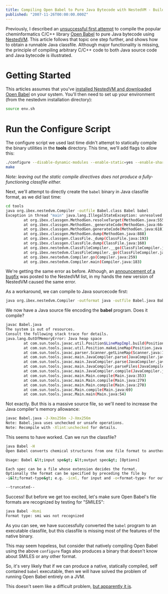 ```yaml
---
title: Compiling Open Babel to Pure Java Bytecode with NestedVM - Building A Runnable Classfile that Almost Works
published: "2007-11-26T00:00:00.000Z"
---
```


Previously, I described an [unsuccessful first attempt](/articles/2007/11/19/compiling-open-babel-to-pure-java-bytecode-with-nestedvm-an-unsuccessful-first-attempt#comment-268) to compile the popular cheminformatics C/C++ library [Open Babel](http://openbabel.sf.net) to pure Java bytecode using [NestedVM](http://nestedvm.ibex.org/). This article follows that topic one step further, and shows how to obtain a runnable Java classfile. Although major functionality is missing, the principle of compiling arbitrary C/C++ code to both Java source code and Java bytecode is illustrated.

# Getting Started

This articles assumes that you've [installed NestedVM and downloaded Open Babel](/articles/2007/11/19/compiling-open-babel-to-pure-java-bytecode-with-nestedvm-an-unsuccessful-first-attempt#comment-268) on your system. You'll then need to set up your environment (from the nestedvm installation directory):

```bash
source env.sh
```

# Run the Configure Script

The configure script we used last time didn't attempt to statically compile the binary utilities in the **tools** directory. This time, we'll add flags to allow this:

```bash
./configure --disable-dynamic-modules --enable-static=yes --enable-shared=no --enable-inchi --host=mips-unknown-elf
make
```

*Note: leaving out the static compile directives does not produce a fully-functioning classfile either.*

Next, we'll attempt to directly create the <code>babel</code> binary in Java classfile format, as we did last time:

```bash
cd tools
java org.ibex.nestedvm.Compiler -outfile Babel.class Babel babel
Exception in thread "main" java.lang.IllegalStateException: unresolved phantom target
        at org.ibex.classgen.MethodGen.resolveTarget(MethodGen.java:555)
        at org.ibex.classgen.MethodGen._generateCode(MethodGen.java:664)
        at org.ibex.classgen.MethodGen.generateCode(MethodGen.java:618)
        at org.ibex.classgen.MethodGen.dump(MethodGen.java:888)
        at org.ibex.classgen.ClassFile._dump(ClassFile.java:193)
        at org.ibex.classgen.ClassFile.dump(ClassFile.java:160)
        at org.ibex.nestedvm.ClassFileCompiler.__go(ClassFileCompiler.java:380)
        at org.ibex.nestedvm.ClassFileCompiler._go(ClassFileCompiler.java:72)
        at org.ibex.nestedvm.Compiler.go(Compiler.java:259)
        at org.ibex.nestedvm.Compiler.main(Compiler.java:183)
```

We're getting the same error as before. Although, an [announcement of a bugfix](http://groups.google.com/group/nestedvm/browse_thread/thread/b5d114a20a6b672b) was posted to the NestedVM list, in my hands the new version of NestedVM caused the same error.

As a workaround, we can compile to Java sourcecode first:

```bash
java org.ibex.nestedvm.Compiler -outformat java -outfile Babel.java Babel babel
```

We now have a Java source file encoding the **babel** program. Does it compile?

```bash
javac Babel.java
The system is out of resources.
Consult the following stack trace for details.
java.lang.OutOfMemoryError: Java heap space
        at com.sun.tools.javac.util.Position$LineMapImpl.build(Position.java:139)
        at com.sun.tools.javac.util.Position.makeLineMap(Position.java:63)
        at com.sun.tools.javac.parser.Scanner.getLineMap(Scanner.java:1105)
        at com.sun.tools.javac.main.JavaCompiler.parse(JavaCompiler.java:512)
        at com.sun.tools.javac.main.JavaCompiler.parse(JavaCompiler.java:550)
        at com.sun.tools.javac.main.JavaCompiler.parseFiles(JavaCompiler.java:801)
        at com.sun.tools.javac.main.JavaCompiler.compile(JavaCompiler.java:727)
        at com.sun.tools.javac.main.Main.compile(Main.java:353)
        at com.sun.tools.javac.main.Main.compile(Main.java:279)
        at com.sun.tools.javac.main.Main.compile(Main.java:270)
        at com.sun.tools.javac.Main.compile(Main.java:69)
        at com.sun.tools.javac.Main.main(Main.java:54)
```

Not exactly. But this is a massive source file, so we'll need to increase the Java compiler's memory allowance:

```bash
javac Babel.java -J-Xms256m -J-Xmx256m
Note: Babel.java uses unchecked or unsafe operations.
Note: Recompile with -Xlint:unchecked for details.
```

This seems to have worked. Can we run the classfile?

```bash
java Babel -H
Open Babel converts chemical structures from one file format to another

Usage: Babel &lt;input spe&gt; &lt;output spec&gt; [Options]

Each spec can be a file whose extension decides the format.
Optionally the format can be specified by preceding the file by
-i&lt;format-type&gt; e.g. -icml, for input and -o<format-type> for output

--truncated--
```

Success! But before we get too excited, let's make sure Open Babel's file formats are recognized by testing for "SMILES":

```bash
java Babel -Hsmi
Format type: smi was not recognized
```

As you can see, we have successfully converted the <code>babel</code> program to an executable classfile, but this classfile is missing most of the features of the native binary.

This may seem hopeless, but consider that natively compiling Open Babel using the above <code>configure</code> flags also produces a binary that doesn't know about SMILES or any other format.

So, it's very likely that if we can produce a native, statically compiled, self contained <code>babel</code> executable, then we will have solved the problem of running Open Babel entirely on a JVM.

This doesn't seem like a difficult problem, [but apparently it is](http://sourceforge.net/mailarchive/forum.php?thread_name=819391.60947.qm%40web34201.mail.mud.yahoo.com&forum_name=openbabel-discuss).